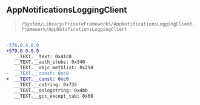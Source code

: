 ## AppNotificationsLoggingClient

> `/System/Library/PrivateFrameworks/AppNotificationsLoggingClient.framework/AppNotificationsLoggingClient`

```diff

-576.0.4.0.0
+579.0.0.0.0
   __TEXT.__text: 0x41c0
   __TEXT.__auth_stubs: 0x340
   __TEXT.__objc_methlist: 0x250
-  __TEXT.__const: 0xc8
+  __TEXT.__const: 0xc0
   __TEXT.__cstring: 0x735
   __TEXT.__oslogstring: 0x4bb
   __TEXT.__gcc_except_tab: 0x60

```
